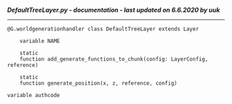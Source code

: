 ***DefaultTreeLayer.py - documentation - last updated on 6.6.2020 by uuk***
___

    @G.worldgenerationhandler class DefaultTreeLayer extends Layer

        variable NAME

        static
        function add_generate_functions_to_chunk(config: LayerConfig, reference)

        static
        function generate_position(x, z, reference, config)

    variable authcode